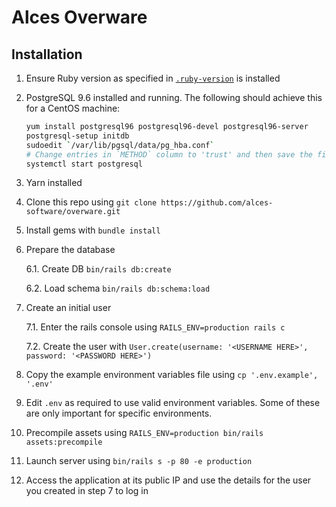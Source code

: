 
# Alces Overware

## Installation 

1. Ensure Ruby version as specified in [`.ruby-version`](./.ruby-version) is
   installed

2. PostgreSQL 9.6 installed and running. The following should achieve this for
   a CentOS machine:

   ```bash
   yum install postgresql96 postgresql96-devel postgresql96-server
   postgresql-setup initdb
   sudoedit `/var/lib/pgsql/data/pg_hba.conf`
   # Change entries in `METHOD` column to 'trust' and then save the file
   systemctl start postgresql
   ```

3. Yarn installed

4. Clone this repo using `git clone https://github.com/alces-software/overware.git`

5. Install gems with `bundle install`

6. Prepare the database

   6.1. Create DB `bin/rails db:create`

   6.2. Load schema `bin/rails db:schema:load`

7. Create an initial user

   7.1. Enter the rails console using `RAILS_ENV=production rails c`

   7.2. Create the user with `User.create(username: '<USERNAME HERE>', password: '<PASSWORD HERE>')`

8. Copy the example environment variables file using `cp '.env.example', '.env'`

9. Edit `.env` as required to use valid environment variables. Some of these 
   are only important for specific environments.

10. Precompile assets using `RAILS_ENV=production bin/rails assets:precompile`

11. Launch server using `bin/rails s -p 80 -e production`

12. Access the application at its public IP and use the details for the user
    you created in step 7 to log in
